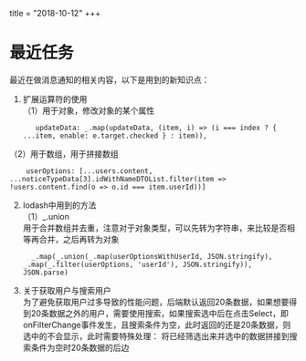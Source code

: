 title = "2018-10-12"
+++

# 最近任务  
最近在做消息通知的相关内容，以下是用到的新知识点： 
1. 扩展运算符的使用  
（1）用于对象，修改对象的某个属性  

          updateData: _.map(updateData, (item, i) => (i === index ? { ...item, enable: e.target.checked } : item)),

（2）用于数组，用于拼接数组  

        userOptions: [...users.content, ...noticeTypeData[3].idWithNameDTOList.filter(item => !users.content.find(o => o.id === item.userId))]

2. lodash中用到的方法  
（1）_.union  
用于合并数组并去重，注意对于对象类型，可以先转为字符串，来比较是否相等再合并，之后再转为对象  

         _.map(_.union(_.map(userOptionsWithUserId, JSON.stringify), _.map(_.filter(userOptions, 'userId'), JSON.stringify)), JSON.parse)  

3. 关于获取用户与搜索用户  
为了避免获取用户过多导致的性能问题，后端默认返回20条数据，如果想要得到20条数据之外的用户，需要使用搜索，如果搜索选中后在点击Select，即onFilterChange事件发生，且搜索条件为空，此时返回的还是20条数据，则选中的不会显示，此时需要特殊处理： 将已经筛选出来并选中的数据拼接到搜索条件为空时20条数据的后边
